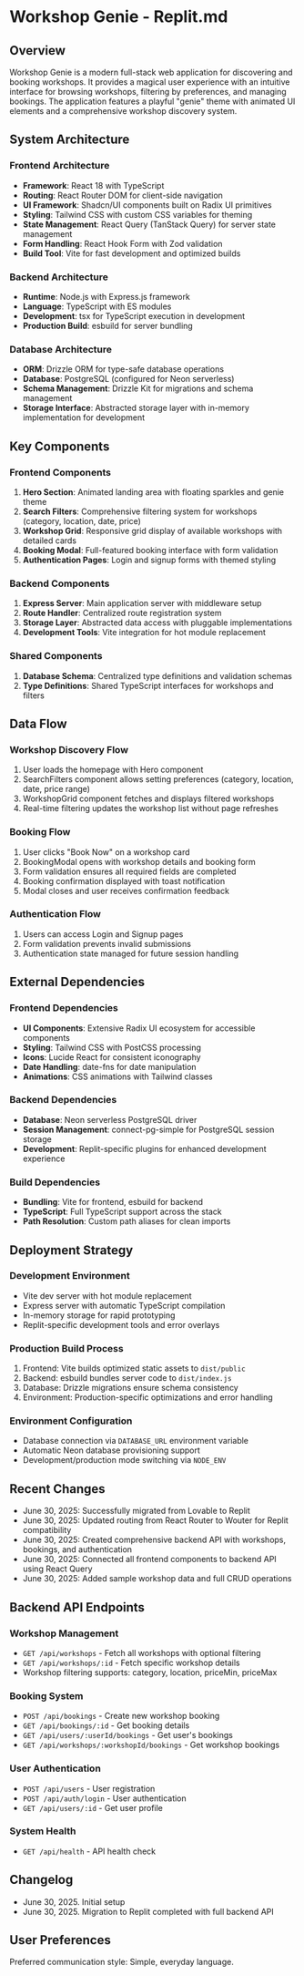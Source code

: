 # Workshop Genie - Replit.md

## Overview
Workshop Genie is a modern full-stack web application for discovering and booking workshops. It provides a magical user experience with an intuitive interface for browsing workshops, filtering by preferences, and managing bookings. The application features a playful "genie" theme with animated UI elements and a comprehensive workshop discovery system.

## System Architecture

### Frontend Architecture
- **Framework**: React 18 with TypeScript
- **Routing**: React Router DOM for client-side navigation
- **UI Framework**: Shadcn/UI components built on Radix UI primitives
- **Styling**: Tailwind CSS with custom CSS variables for theming
- **State Management**: React Query (TanStack Query) for server state management
- **Form Handling**: React Hook Form with Zod validation
- **Build Tool**: Vite for fast development and optimized builds

### Backend Architecture
- **Runtime**: Node.js with Express.js framework
- **Language**: TypeScript with ES modules
- **Development**: tsx for TypeScript execution in development
- **Production Build**: esbuild for server bundling

### Database Architecture
- **ORM**: Drizzle ORM for type-safe database operations
- **Database**: PostgreSQL (configured for Neon serverless)
- **Schema Management**: Drizzle Kit for migrations and schema management
- **Storage Interface**: Abstracted storage layer with in-memory implementation for development

## Key Components

### Frontend Components
1. **Hero Section**: Animated landing area with floating sparkles and genie theme
2. **Search Filters**: Comprehensive filtering system for workshops (category, location, date, price)
3. **Workshop Grid**: Responsive grid display of available workshops with detailed cards
4. **Booking Modal**: Full-featured booking interface with form validation
5. **Authentication Pages**: Login and signup forms with themed styling

### Backend Components
1. **Express Server**: Main application server with middleware setup
2. **Route Handler**: Centralized route registration system
3. **Storage Layer**: Abstracted data access with pluggable implementations
4. **Development Tools**: Vite integration for hot module replacement

### Shared Components
1. **Database Schema**: Centralized type definitions and validation schemas
2. **Type Definitions**: Shared TypeScript interfaces for workshops and filters

## Data Flow

### Workshop Discovery Flow
1. User loads the homepage with Hero component
2. SearchFilters component allows setting preferences (category, location, date, price range)
3. WorkshopGrid component fetches and displays filtered workshops
4. Real-time filtering updates the workshop list without page refreshes

### Booking Flow
1. User clicks "Book Now" on a workshop card
2. BookingModal opens with workshop details and booking form
3. Form validation ensures all required fields are completed
4. Booking confirmation displayed with toast notification
5. Modal closes and user receives confirmation feedback

### Authentication Flow
1. Users can access Login and Signup pages
2. Form validation prevents invalid submissions
3. Authentication state managed for future session handling

## External Dependencies

### Frontend Dependencies
- **UI Components**: Extensive Radix UI ecosystem for accessible components
- **Styling**: Tailwind CSS with PostCSS processing
- **Icons**: Lucide React for consistent iconography
- **Date Handling**: date-fns for date manipulation
- **Animations**: CSS animations with Tailwind classes

### Backend Dependencies
- **Database**: Neon serverless PostgreSQL driver
- **Session Management**: connect-pg-simple for PostgreSQL session storage
- **Development**: Replit-specific plugins for enhanced development experience

### Build Dependencies
- **Bundling**: Vite for frontend, esbuild for backend
- **TypeScript**: Full TypeScript support across the stack
- **Path Resolution**: Custom path aliases for clean imports

## Deployment Strategy

### Development Environment
- Vite dev server with hot module replacement
- Express server with automatic TypeScript compilation
- In-memory storage for rapid prototyping
- Replit-specific development tools and error overlays

### Production Build Process
1. Frontend: Vite builds optimized static assets to `dist/public`
2. Backend: esbuild bundles server code to `dist/index.js`
3. Database: Drizzle migrations ensure schema consistency
4. Environment: Production-specific optimizations and error handling

### Environment Configuration
- Database connection via `DATABASE_URL` environment variable
- Automatic Neon database provisioning support
- Development/production mode switching via `NODE_ENV`

## Recent Changes
- June 30, 2025: Successfully migrated from Lovable to Replit
- June 30, 2025: Updated routing from React Router to Wouter for Replit compatibility  
- June 30, 2025: Created comprehensive backend API with workshops, bookings, and authentication
- June 30, 2025: Connected all frontend components to backend API using React Query
- June 30, 2025: Added sample workshop data and full CRUD operations

## Backend API Endpoints

### Workshop Management
- `GET /api/workshops` - Fetch all workshops with optional filtering
- `GET /api/workshops/:id` - Fetch specific workshop details
- Workshop filtering supports: category, location, priceMin, priceMax

### Booking System  
- `POST /api/bookings` - Create new workshop booking
- `GET /api/bookings/:id` - Get booking details
- `GET /api/users/:userId/bookings` - Get user's bookings
- `GET /api/workshops/:workshopId/bookings` - Get workshop bookings

### User Authentication
- `POST /api/users` - User registration
- `POST /api/auth/login` - User authentication
- `GET /api/users/:id` - Get user profile

### System Health
- `GET /api/health` - API health check

## Changelog
- June 30, 2025. Initial setup
- June 30, 2025. Migration to Replit completed with full backend API

## User Preferences
Preferred communication style: Simple, everyday language.